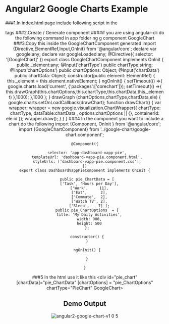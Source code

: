Angular2 Google Charts Example
=========

###1.In index.html page include following script in the <header> tags
     <script src="https://www.gstatic.com/charts/loader.js"></script>
     <script type="text/javascript">
        // Load the Visualization API and the corechart package.
        google.charts.load('current', {'packages':['corechart']});
     </script>
###2.Create / Generate component
####if you are using angular-cli do the following command in app folder
    ng g component GoogleChart
###3.Copy this inside the GoogleChartComponent generated
    import {Directive,ElementRef,Input,OnInit} from '@angular/core';
    declare var google:any;
    declare var googleLoaded:any;
    @Directive({
      selector: '[GoogleChart]'
    })
    export class GoogleChartComponent implements OnInit {
      public _element:any;
      @Input('chartType') public chartType:string;
      @Input('chartOptions') public chartOptions: Object;
      @Input('chartData') public chartData: Object;
      constructor(public element: ElementRef) {
        this._element = this.element.nativeElement;
      }
      ngOnInit() {
        setTimeout(() =>{
          google.charts.load('current', {'packages':['corechart']});
            setTimeout(() =>{
              this.drawGraph(this.chartOptions,this.chartType,this.chartData,this._element)
            },1000);
          },1000
        );
      }
      drawGraph (chartOptions,chartType,chartData,ele) {
        google.charts.setOnLoadCallback(drawChart);
        function drawChart() {
          var wrapper;
          wrapper = new google.visualization.ChartWrapper({
            chartType: chartType,
            dataTable:chartData ,
            options:chartOptions || {},
            containerId: ele.id
          });
          wrapper.draw();
        }
      }
    }
###4 In the component you want to include a chart do the following
    import {Component, OnInit } from '@angular/core';
    import {GoogleChartComponent} from '../google-chart/google-chart.component';
    
    @Component({
    
      selector: 'app-dashboard-vapp-pie',
      templateUrl: 'dashboard-vapp-pie.component.html',
      styleUrls: ['dashboard-vapp-pie.component.css'],
    })
    export class DashboardVappPieComponent implements OnInit {
    
      public pie_ChartData = [
        ['Task', 'Hours per Day'],
        ['Work',     11],
        ['Eat',      2],
        ['Commute',  2],
        ['Watch TV', 2],
        ['Sleep',    7] ];
      public pie_ChartOptions  = {
        title: 'My Daily Activities',
        width: 900,
        height: 500
      };
    
      constructor() {
      }
    
      ngOnInit() {
    
      }
    
    }
###5 In the html use it like this
    <div id="pie_chart" [chartData]="pie_ChartData" [chartOptions] = "pie_ChartOptions" chartType="PieChart" GoogleChart></div>

## Demo Output
  ![angular2-google-chart-v1 0 5](https://cloud.githubusercontent.com/assets/11042288/16228824/f30a4436-37d6-11e6-8d05-bdc8bc090fcc.png)
